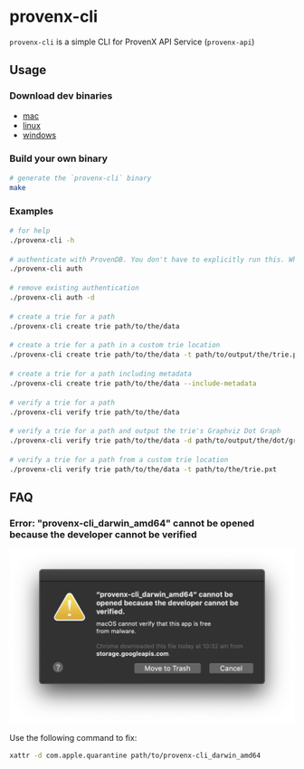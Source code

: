 # provenx-cli

`provenx-cli` is a simple CLI for ProvenX API Service (`provenx-api`)

## Usage

### Download dev binaries

- [mac](https://storage.googleapis.com/provendb-dev/provenx-cli/provenx-cli_darwin_amd64)
- [linux](https://storage.googleapis.com/provendb-dev/provenx-cli/provenx-cli_linux_amd64)
- [windows](https://storage.googleapis.com/provendb-dev/provenx-cli/provenx-cli_windows_amd64.exe)

### Build your own binary

```bash
# generate the `provenx-cli` binary
make
```

### Examples

```bash
# for help
./provenx-cli -h

# authenticate with ProvenDB. You don't have to explicitly run this. When you execute a command that requires authentication, it will be automatically run
./provenx-cli auth

# remove existing authentication
./provenx-cli auth -d

# create a trie for a path
./provenx-cli create trie path/to/the/data

# create a trie for a path in a custom trie location
./provenx-cli create trie path/to/the/data -t path/to/output/the/trie.pxt

# create a trie for a path including metadata
./provenx-cli create trie path/to/the/data --include-metadata

# verify a trie for a path
./provenx-cli verify trie path/to/the/data

# verify a trie for a path and output the trie's Graphviz Dot Graph
./provenx-cli verify trie path/to/the/data -d path/to/output/the/dot/graph.dot

# verify a trie for a path from a custom trie location
./provenx-cli verify trie path/to/the/data -t path/to/the/trie.pxt
```

## FAQ

### Error: "provenx-cli_darwin_amd64" cannot be opened because the developer cannot be verified

![Mac Cannot Open Issue](docs/mac_cannot_open_issue.png)

Use the following command to fix:

```bash
xattr -d com.apple.quarantine path/to/provenx-cli_darwin_amd64
```
